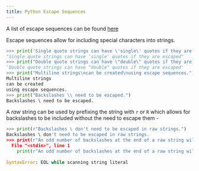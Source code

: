 ```yaml
---
title: Python Escape Sequences
---
```

A list of escape sequences can be found <a href='https://docs.python.org/3/reference/lexical_analysis.html#strings' target='_blank' rel='nofollow'>here</a>

Escape sequences allow for including special characters into strings.

```python
>>> print('Single quote strings can have \'single\' quotes if they are escaped')
"Single quote strings can have 'single' quotes if they are escaped"
>>> print("Double quote strings can have \"double\" quotes if they are escaped")
'Double quote strings can have "double" quotes if they are escaped'
>>> print("Multiline strings\ncan be created\nusing escape sequences.")
Multiline strings
can be created
using escape sequences.
>>> print("Backslashes \\ need to be escaped.")
Backslashes \ need to be escaped.
```

A _raw_ string can be used by prefixing the string with `r` or `R` which allows for backslashes to be included without the need to escape them -

```python
>>> print(r"Backslashes \ don't need to be escaped in raw strings.")
Backslashes \ don't need to be escaped in raw strings.
>>> print(r"An odd number of backslashes at the end of a raw string will cause an error\")
  File "<stdin>", line 1
    print(r"An odd number of backslashes at the end of a raw string will cause an error\")
                                                                                         ^
SyntaxError: EOL while scanning string literal
```
